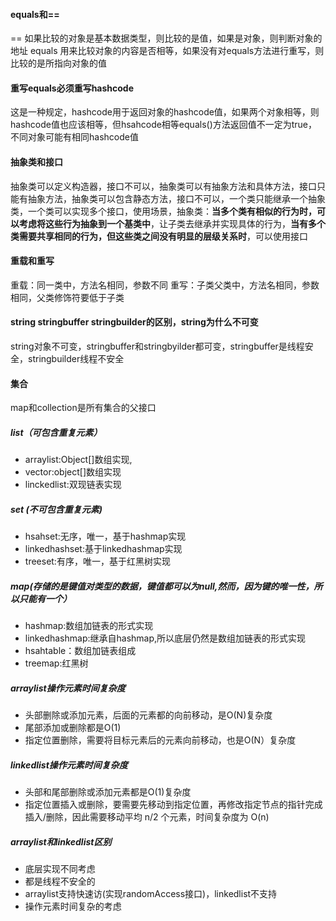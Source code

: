 #### equals和==
== 如果比较的对象是基本数据类型，则比较的是值，如果是对象，则判断对象的地址
equals 用来比较对象的内容是否相等，如果没有对equals方法进行重写，则比较的是所指向对象的值
#### 重写equals必须重写hashcode
这是一种规定，hashcode用于返回对象的hashcode值，如果两个对象相等，则hashcode值也应该相等，但hsahcode相等equals()方法返回值不一定为true，不同对象可能有相同hashcode值
#### 抽象类和接口
抽象类可以定义构造器，接口不可以，抽象类可以有抽象方法和具体方法，接口只能有抽象方法，抽象类可以包含静态方法，接口不可以，一个类只能继承一个抽象类，一个类可以实现多个接口，使用场景，抽象类：**当多个类有相似的行为时，可以考虑将这些行为抽象到一个基类中**，让子类去继承并实现具体的行为，**当有多个类需要共享相同的行为，但这些类之间没有明显的层级关系时**，可以使用接口
#### 重载和重写
重载：同一类中，方法名相同，参数不同
重写：子类父类中，方法名相同，参数相同，父类修饰符要低于子类
####  string stringbuffer stringbuilder的区别，string为什么不可变
string对象不可变，stringbuffer和stringbyilder都可变，stringbuffer是线程安全，stringbuilder线程不安全
#### 集合
map和collection是所有集合的父接口
##### list（可包含重复元素）
* arraylist:Object[]数组实现,
* vector:object[]数组实现
* linckedlist:双现链表实现
##### set (不可包含重复元素)
* hsahset:无序，唯一，基于hashmap实现
* linkedhashset:基于linkedhashmap实现
* treeset:有序，唯一，基于红黑树实现
##### map(存储的是键值对类型的数据，键值都可以为null,然而，因为键的唯一性，所以只能有一个）
* hashmap:数组加链表的形式实现
* linkedhashmap:继承自hashmap,所以底层仍然是数组加链表的形式实现
* hsahtable：数组加链表组成
* treemap:红黑树
##### arraylist操作元素时间复杂度
* 头部删除或添加元素，后面的元素都的向前移动，是O(N)复杂度
* 尾部添加或删除都是O(1)
* 指定位置删除，需要将目标元素后的元素向前移动，也是O(N）复杂度
##### linkedlist操作元素时间复杂度
* 头部和尾部删除或添加元素都是O(1)复杂度
* 指定位置插入或删除，要需要先移动到指定位置，再修改指定节点的指针完成插入/删除，因此需要移动平均 n/2 个元素，时间复杂度为 O(n)
##### arraylist和linkedlist区别
* 底层实现不同考虑
* 都是线程不安全的
* arraylist支持快速访(实现randomAccess接口)，linkedlist不支持
* 操作元素时间复杂的考虑
